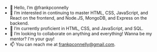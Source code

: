 - 👋 Hello, I’m @frankpconnelly
- 👀 I’m interested in continuing to master HTML, CSS, JavaScript, and React on the frontend, and Node.JS, MongoDB, and Express on the backend. 
- 🌱 I’m currently proficient in HTML, CSS, and JavaScript, and SQL.
- 💞️ I’m looking to collaborate on anything and everything! Wanna be my mentor? I'm your guy!
- 📫 You can reach me at frankpconnelly@gmail.com. 

<!---
frankpconnelly/frankpconnelly is a ✨ special ✨ repository because its `README.md` (this file) appears on your GitHub profile.
You can click the Preview link to take a look at your changes.
--->
